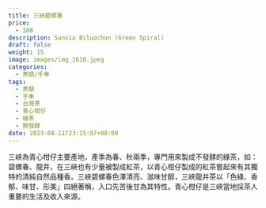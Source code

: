 ```yaml
---
title: 三峽碧螺春
price:
  - 180
description: Sanxia Biluochun (Green Spiral)
draft: false
weight: 15
image: images/img_1610.jpeg
categories:
  - 茶類/手奉
tags:
  - 茶類
  - 手奉
  - 台灣茶
  - 青心柑仔
  - 綠茶
  - 無發酵
date: 2023-08-11T23:15:07+08:00
---
```

三峽為青心柑仔主要產地，產季為春、秋兩季，專門用來製成不發酵的綠茶，如：碧螺春、龍井，在三峽也有少量被製成紅茶，以青心柑仔製成的紅茶嘗起來有其獨特的清純自然品種香。三峽碧螺春色澤清亮、滋味甘醇，三峽龍井茶以「色綠、香郁、味甘、形美」四絕著稱，入口先苦後甘為其特性。青心柑仔是三峽當地採茶人重要的生活及收入來源。